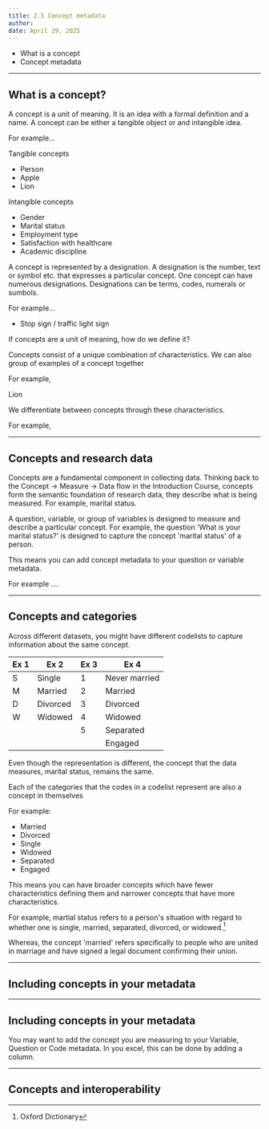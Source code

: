 ```yaml
---
title: 2.5 Concept metadata
author: 
date: April 29, 2025
---
```


- What is a concept
- Concept metadata

---

## What is a concept?

A concept is a unit of meaning. It is an idea with a formal definition and a name. A concept can be either a tangible object or and intangible idea.

For example...

Tangible concepts
- Person
- Apple
- Lion

Intangible concepts
- Gender
- Marital status
- Employment type
- Satisfaction with healthcare
- Academic discipline

A concept is represented by a designation. A designation is the number, text or symbol etc. that expresses a particular concept. One concept can have numerous designations.
Designations can be terms, codes, numerals or sumbols.

For example...
- Stop sign / traffic light sign 


If concepts are a unit of meaning, how do we define it?

Concepts consist of a unique combination of characteristics. We can also group of examples of a concept together

For example, 

Lion 


We differentiate between concepts through these characteristics. 

For example,




---

## Concepts and research data

Concepts are a fundamental component in collecting data. Thinking back to the Concept -> Measure -> Data flow in the Introduction Course, concepts form the semantic foundation of research data, they describe what is being measured. For example, marital status.

A question, variable, or group of variables is designed to measure and describe a particular concept. For example, the question 'What is your marital status?' is designed to capture the concept 'marital status' of a person.

This means you can add concept metadata to your question or variable metadata.

For example ....

---

## Concepts and categories


Across different datasets, you might have different codelists to capture information about the same concept.

| Ex 1 | Ex 2      | Ex 3   | Ex 4              |
|------|-----------|--------|-------------------|
|   S  | Single    | 1      | Never married     | 
|   M  | Married   | 2      | Married           | 
|   D  | Divorced  | 3      | Divorced          | 
|   W  | Widowed   | 4      | Widowed           | 
|      |           | 5      | Separated         | 
|      |           |        | Engaged           | 



Even though the representation is different, the concept that the data measures, marital status, remains the same.

Each of the categories that the codes in a codelist represent are also a concept in themselves

For example:
- Married
- Divorced
- Single
- Widowed
- Separated
- Engaged

This means you can have broader concepts which have fewer characteristics defining them and narrower concepts that have more characteristics.

For example, martial status refers to a person's situation with regard to whether one is single, married, separated, divorced, or widowed.[^1]

Whereas, the concept 'married' refers specifically to people who are united in marriage and have signed a legal document confirming their union.

[^1]: Oxford Dictionary 

---
## Including concepts in your metadata


---

## Including concepts in your metadata

You may want to add the concept you are measuring to your Variable, Question or Code metadata. 
In you excel, this can be done by adding a column.

---

## Concepts and interoperability







